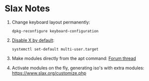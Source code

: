 # Slax Notes

1. Change keyboard layout permanently: 

       dpkg-reconfigure keyboard-configuration
    
2. [Disable X by default](https://unix.stackexchange.com/a/264417): 

       systemctl set-default multi-user.target


3. Make modules directly from the apt command: [Forum thread](https://groups.google.com/forum/#!topic/slax-users/5dCZbzfpAjA)

4. Activate modules on the fly, generating iso's with extra modules: https://www.slax.org/customize.php
